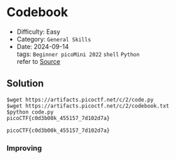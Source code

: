 # Codebook
- Difficulty: Easy
- Category: `General Skills`  
- Date: 2024-09-14  
tags: `Beginner picoMini 2022` `shell` `Python`  
refer to [Source](https://play.picoctf.org/practice/challenge/238?page=3)

## Solution
``` shell
$wget https://artifacts.picoctf.net/c/2/code.py
$wget https://artifacts.picoctf.net/c/2/codebook.txt
$python code.py
picoCTF{c0d3b00k_455157_7d102d7a}
```
``` plain
picoCTF{c0d3b00k_455157_7d102d7a}
```

### Improving
